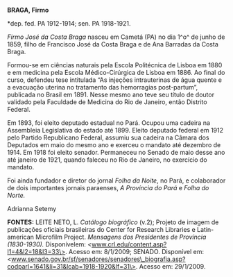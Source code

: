 **BRAGA, Firmo**

\*dep. fed. PA 1912-1914; sen. PA 1918-1921.

*Firmo José da Costa Braga* nasceu em Cametá (PA) no dia 1^o^ de junho
de 1859, filho de Francisco José da Costa Braga e de Ana Barradas da
Costa Braga.

Formou-se em ciências naturais pela Escola Politécnica de Lisboa em 1880
e em medicina pela Escola Médico-Cirúrgica de Lisboa em 1886. Ao final
do curso, defendeu tese intitulada “As injeções intrauterinas de água
quente e a evacuação uterina no tratamento das hemorragias post-partum”,
publicada no Brasil em 1891. Nesse mesmo ano teve seu título de doutor
validado pela Faculdade de Medicina do Rio de Janeiro, então Distrito
Federal.

Em 1893, foi eleito deputado estadual no Pará. Ocupou uma cadeira na
Assembleia Legislativa do estado até 1899. Eleito deputado federal em
1912 pelo Partido Republicano Federal, assumiu sua cadeira na Câmara dos
Deputados em maio do mesmo ano e exerceu o mandato até dezembro de 1914.
Em 1918 foi eleito senador. Permaneceu no Senado de maio desse ano até
janeiro de 1921, quando faleceu no Rio de Janeiro, no exercício do
mandato.

Foi ainda fundador e diretor do jornal *Folha da Noite*, no Pará, e
colaborador de dois importantes jornais paraenses, *A Província do Pará*
e *Folha do Norte.*

Adrianna Setemy

**FONTES:** LEITE NETO, L. *Catálogo biográfico* (v.2); Projeto de
imagem de publicações oficiais brasileiras do Center for Research
Libraries e Latin-american Microfilm Project. *Mensagens dos Presidentes
de Província (1830-1930).* Disponívelem:
\<www.crl.edu/content.asp?l1=4&l2=18&l3=33\>. Acesso em: 8/1/2009;
SENADO. Disponível em:
\<www.senado.gov.br/sf/senadores/senadores\_biografia.asp?codparl=1641&li=31&lcab=1918-1920&lf=31\>.
Acesso em: 29/1/2009.
